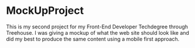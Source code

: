 # MockUpProject

This is my second project for my Front-End Developer Techdegree through Treehouse.
I was giving a mockup of what the web site should look like and did my best to produce the same content using a mobile first approach. 
